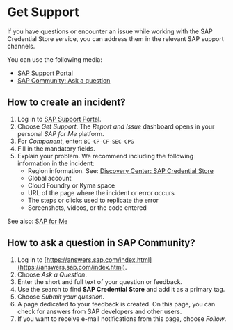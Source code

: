 <!-- loioc6ebd580c0a642e9a99dbb8ae5c6c562 -->

# Get Support

If you have questions or encounter an issue while working with the SAP Credential Store service, you can address them in the relevant SAP support channels.

You can use the following media:

-   [SAP Support Portal](https://support.sap.com/en/index.html)
-   [SAP Community: Ask a question](https://answers.sap.com/index.html)



<a name="loioc6ebd580c0a642e9a99dbb8ae5c6c562__section_s2b_pgk_bgb"/>

## How to create an incident?

1.  Log in to [SAP Support Portal](https://support.sap.com/en/index.html).
2.  Choose *Get Support*. The *Report and Issue* dashboard opens in your personal *SAP for Me* platform.
3.  For *Component*, enter: `BC-CP-CF-SEC-CPG`
4.  Fill in the mandatory fields.
5.  Explain your problem. We recommend including the following information in the incident:
    -   Region information. See: [Discovery Center: SAP Credential Store](https://discovery-center.cloud.sap/#/serviceCatalog/credential-store)
    -   Global account
    -   Cloud Foundry or Kyma space
    -   URL of the page where the incident or error occurs
    -   The steps or clicks used to replicate the error
    -   Screenshots, videos, or the code entered


See also: [SAP for Me](https://me.sap.com/)



<a name="loioc6ebd580c0a642e9a99dbb8ae5c6c562__section_bbl_zfk_bgb"/>

## How to ask a question in SAP Community?

1.  Log in to [https://answers.sap.com/index.html](https://answers.sap.com/index.html).
2.  Choose *Ask a Question*.
3.  Enter the short and full text of your question or feedback.
4.  Use the search to find **SAP Credential Store** and add it as a primary tag.
5.  Choose *Submit your question*.
6.  A page dedicated to your feedback is created. On this page, you can check for answers from SAP developers and other users.
7.  If you want to receive e-mail notifications from this page, choose *Follow*.

